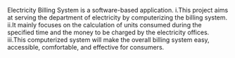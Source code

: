 Electricity Billing System is a software-based application.
i.This project aims at serving the department of electricity by computerizing the billing system.
ii.It mainly focuses on the calculation of units consumed during the specified time and the money to be charged by the electricity offices.
iii.This computerized system will make the overall billing system easy, accessible, comfortable, and effective for consumers.

